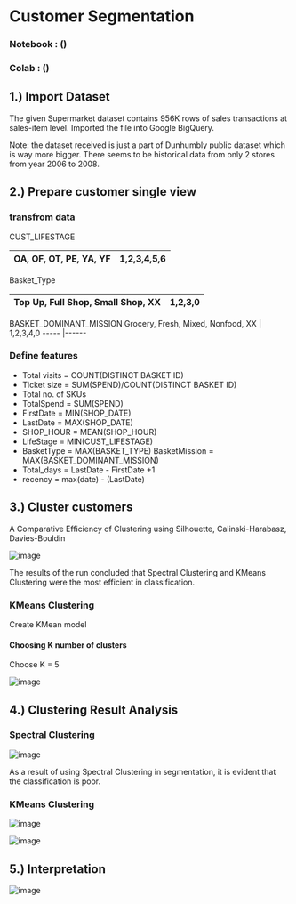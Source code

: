 # Customer Segmentation
### Notebook : ()
### Colab : ()

## 1.) Import Dataset
The given Supermarket dataset contains 956K rows of sales transactions at sales-item level. Imported the file into Google BigQuery.

Note: the dataset received is just a part of Dunhumbly public dataset which is way more bigger. There seems to be historical data from only 2 stores from year 2006 to 2008.

## 2.) Prepare customer single view
### transfrom data
CUST_LIFESTAGE

OA, OF, OT, PE, YA, YF | 1,2,3,4,5,6
----- |------


Basket_Type

Top Up, Full Shop, Small Shop, XX	| 1,2,3,0
---- | ----


BASKET_DOMINANT_MISSION
Grocery, Fresh, Mixed, Nonfood, XX | 1,2,3,4,0
----- |------

### Define features
* Total visits = COUNT(DISTINCT BASKET ID)
* Ticket size = SUM(SPEND)/COUNT(DISTINCT BASKET ID)
* Total no. of SKUs
* TotalSpend = SUM(SPEND)
* FirstDate = MIN(SHOP_DATE)
* LastDate = MAX(SHOP_DATE)
* SHOP_HOUR = MEAN(SHOP_HOUR)
* LifeStage = MIN(CUST_LIFESTAGE)
* BasketType = MAX(BASKET_TYPE) BasketMission = MAX(BASKET_DOMINANT_MISSION)
* Total_days = LastDate - FirstDate +1
* recency = max(date) - (LastDate)

## 3.) Cluster customers
A Comparative Efficiency of Clustering using Silhouette, Calinski-Harabasz, Davies-Bouldin

![image](https://user-images.githubusercontent.com/92771399/147724184-832d8fec-0a53-495e-b0c1-c9255166d383.png)

The results of the run concluded that Spectral Clustering and KMeans Clustering were the most efficient in classification.

### KMeans Clustering
Create KMean model

#### Choosing K number of clusters
Choose K = 5

![image](https://user-images.githubusercontent.com/92771399/147724269-bccf96f2-e28d-489b-9b8d-3ebec6c6b61a.png)

## 4.) Clustering Result Analysis
### Spectral Clustering

![image](https://user-images.githubusercontent.com/92771399/147724319-596259b9-7ff4-44e0-9c2a-c59ecfa32acf.png)

As a result of using Spectral Clustering in segmentation, it is evident that the classification is poor.

### KMeans Clustering

![image](https://user-images.githubusercontent.com/92771399/147724363-5e897fa8-dcf1-4af8-93db-9ab19197b9d9.png)

![image](https://user-images.githubusercontent.com/92771399/147724384-fa179049-87cc-4c4b-8666-62bb6a59d699.png)

## 5.) Interpretation
![image](https://user-images.githubusercontent.com/92771399/147724420-3eab522f-3c01-453b-af2f-7fb508c0980d.png)


